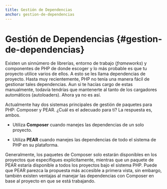 ```yaml
---
title: Gestión de Dependencias
anchor: gestion-de-dependencias
---
```


# Gestión de Dependencias {#gestion-de-dependencias}

Existen un sinnúmero de librerías, entorno de trabajo (*frameworks*) y componentes de PHP de donde escoger y lo más probable es que tu proyecto utilice varios de ellos. A esto se les llama dependencias de proyecto. Hasta muy recientemente, PHP no tenía una manera fácil de gestionar tales dependencias. Aun si te hacías cargo de estas manualmente, todavía tendrías que mantenerte al tanto de los cargadores automáticos (autoloaders). Ahora ya no es así.

Actualmente hay dos sistemas principales de gestión de paquetes para PHP: Composer y PEAR. ¿Cuál es el adecuado para ti? La respuesta es, ambos.

* Utiliza **Composer** cuando manejes las dependencias de un solo proyecto.

* Utiliza **PEAR** cuando manejes las dependencias de todo el sistema de PHP en su plataforma.

Generalmente, los paquetes de Composer solo estarán disponibles en los proyectos que especifiques explícitamente, mientras que un paquete de PEAR estaría disponible a todos los proyectos bajo el sistema PHP. Puede que PEAR parezca la propuesta más accesible a primera vista, sin embargo, también existen ventajas al manejar las dependencias con Composer en base al proyecto en que se está trabajando.
